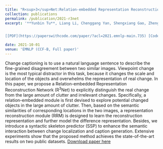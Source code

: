 ```yaml
---
title: "R<sup>3</sup>Net:Relation-embedded Representation Reconstruction Network for Change Captioning "
collection: publications
permalink: /publication/2021-r3net
excerpt: '**Yunbin Tu**, Liang Li, Chenggang Yan, Shengxiang Gao, Zhengtao Yu.


[[PDF](https://paperswithcode.com/paper/?acl=2021.emnlp-main.735) [Code](https://github.com/tuyunbin/r3net) [Poster](https://drive.google.com/file/d/1mI9hIyo4QZrP9Gbfq-axn3ElRsCRPlQ2/view?usp=drive_link) [Video](https://aclanthology.org/2021.emnlp-main.735.mp4)]'

date: 2021-10-01
venue: 'EMNLP (CCF-B, Full paper)'
---
```


Change captioning is to use a natural language sentence to describe the fine-grained disagreement between two similar images. Viewpoint change is the most typical distractor in this task, because it changes the scale and location of the objects and overwhelms the representation of real change. In this paper, we propose a Relation-embedded Representation Reconstruction Network (R<sup>3</sup>Net) to explicitly distinguish the real change from the large amount of clutter and irrelevant changes. Specifically, a relation-embedded module is first devised to explore potential changed objects in the large amount of clutter. Then, based on the semantic similarities of corresponding locations in the two images, a representation reconstruction module (RRM) is designed to learn the reconstruction representation and further model the difference representation. Besides, we introduce a syntactic skeleton predictor (SSP) to enhance the semantic interaction between change localization and caption generation. Extensive experiments show that the proposed method achieves the state-of-the-art results on two public datasets.
[Download paper here](hhttps://paperswithcode.com/paper/?acl=2021.emnlp-main.735)
